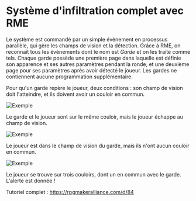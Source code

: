 # Système d'infiltration complet avec RME

Le système est commandé par un simple évènement en processus parallèle, qui gère les champs de vision et la détection. Grâce à RME, on reconnaît tous les évènements dont le nom est *Garde* et on les traite comme tels. Chaque garde possède une première page dans laquelle est définie son apparence et ses autres paramètres pendant la ronde, et une deuxième page pour ses paramètres après avoir détecté le joueur. Les gardes ne contiennent aucune programmation supplémentaire.

Pour qu'un garde repère le joueur, deux conditions : son champ de vision doit l'atteindre, et ils doivent avoir un couloir en commun.

![Exemple](https://i.imgur.com/8Y7uVbr.png)

Le garde et le joueur sont sur le même couloir, mais le joueur échappe au champ de vision.

![Exemple](https://i.imgur.com/ltJ8MYA.png)

Le joueur est dans le champ de vision du garde, mais ils n'ont aucun couloir en commun.

![Exemple](https://i.imgur.com/QdTZW40.png)

Le joueur se trouve sur trois couloirs, dont un en commun avec le garde. L'alerte est donnée !

Tutoriel complet : https://rpgmakeralliance.com/d/84
